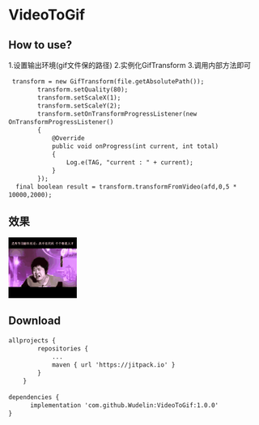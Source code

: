 # VideoToGif

How to use?
--------
1.设置输出环境(gif文件保的路径)
2.实例化GifTransform
3.调用内部方法即可

```
 transform = new GifTransform(file.getAbsolutePath());
        transform.setQuality(80);
        transform.setScaleX(1);
        transform.setScaleY(2);
        transform.setOnTransformProgressListener(new OnTransformProgressListener()
        {
            @Override
            public void onProgress(int current, int total)
            {
                Log.e(TAG, "current : " + current);
            }
        });
  final boolean result = transform.transformFromVideo(afd,0,5 * 10000,2000);

```

效果
-------
![result](https://github.com/Wudelin/VideoToGif/blob/master/pictrue/1571906621942.gif "效果图")  


Download
--------

```
allprojects {
		repositories {
			...
			maven { url 'https://jitpack.io' }
		}
	}
  
dependencies {
	  implementation 'com.github.Wudelin:VideoToGif:1.0.0'
}
```


